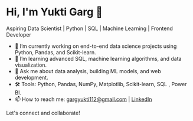 # Hi, I'm Yukti Garg 👋

Aspiring Data Scientist | Python | SQL | Machine Learning | Frontend Developer

- 🔭 I’m currently working on end-to-end data science projects using Python, Pandas, and Scikit-learn.
- 🌱 I’m learning advanced SQL, machine learning algorithms, and data visualization.
- 💬 Ask me about data analysis, building ML models, and web development.
- 🛠️ Tools: Python, Pandas, NumPy, Matplotlib, Scikit-learn, SQL , Power BI.
- 📫 How to reach me: gargyukti112@gmail.com | [LinkedIn](https://www.linkedin.com/in/yukti-garg-8397b4218/)

Let's connect and collaborate!

<!--
**YukiP7/YukiP7** is a ✨ _special_ ✨ repository because its `README.md` (this file) appears on your GitHub profile.

Here are some ideas to get you started:

- 🔭 I’m currently working on ...
- 🌱 I’m currently learning ...
- 👯 I’m looking to collaborate on ...
- 🤔 I’m looking for help with ...
- 💬 Ask me about ...
- 📫 How to reach me: ...
- 😄 Pronouns: ...
- ⚡ Fun fact: ...
-->
